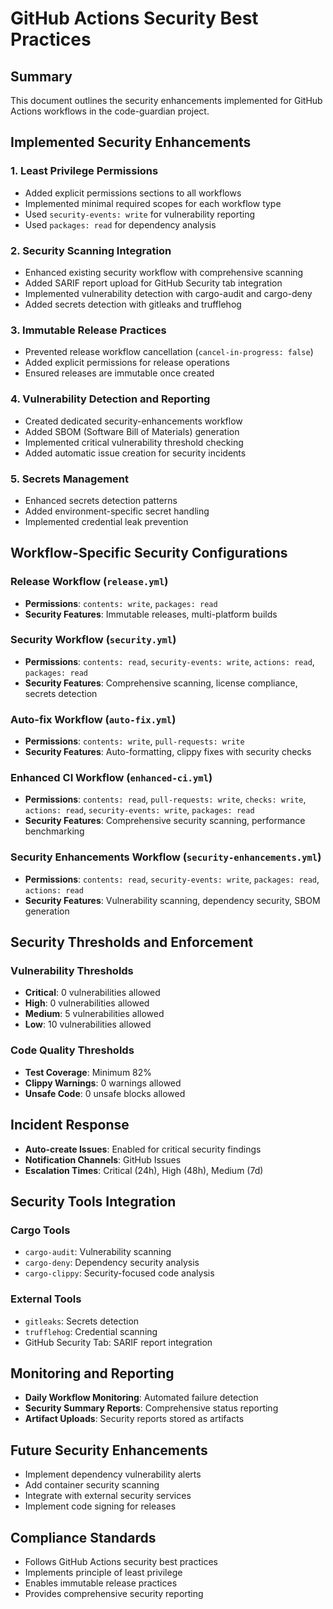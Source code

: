 # GitHub Actions Security Best Practices

## Summary
This document outlines the security enhancements implemented for GitHub Actions workflows in the code-guardian project.

## Implemented Security Enhancements

### 1. Least Privilege Permissions
- Added explicit permissions sections to all workflows
- Implemented minimal required scopes for each workflow type
- Used `security-events: write` for vulnerability reporting
- Used `packages: read` for dependency analysis

### 2. Security Scanning Integration
- Enhanced existing security workflow with comprehensive scanning
- Added SARIF report upload for GitHub Security tab integration
- Implemented vulnerability detection with cargo-audit and cargo-deny
- Added secrets detection with gitleaks and trufflehog

### 3. Immutable Release Practices
- Prevented release workflow cancellation (`cancel-in-progress: false`)
- Added explicit permissions for release operations
- Ensured releases are immutable once created

### 4. Vulnerability Detection and Reporting
- Created dedicated security-enhancements workflow
- Added SBOM (Software Bill of Materials) generation
- Implemented critical vulnerability threshold checking
- Added automatic issue creation for security incidents

### 5. Secrets Management
- Enhanced secrets detection patterns
- Added environment-specific secret handling
- Implemented credential leak prevention

## Workflow-Specific Security Configurations

### Release Workflow (`release.yml`)
- **Permissions**: `contents: write`, `packages: read`
- **Security Features**: Immutable releases, multi-platform builds

### Security Workflow (`security.yml`)
- **Permissions**: `contents: read`, `security-events: write`, `actions: read`, `packages: read`
- **Security Features**: Comprehensive scanning, license compliance, secrets detection

### Auto-fix Workflow (`auto-fix.yml`)
- **Permissions**: `contents: write`, `pull-requests: write`
- **Security Features**: Auto-formatting, clippy fixes with security checks

### Enhanced CI Workflow (`enhanced-ci.yml`)
- **Permissions**: `contents: read`, `pull-requests: write`, `checks: write`, `actions: read`, `security-events: write`, `packages: read`
- **Security Features**: Comprehensive security scanning, performance benchmarking

### Security Enhancements Workflow (`security-enhancements.yml`)
- **Permissions**: `contents: read`, `security-events: write`, `packages: read`, `actions: read`
- **Security Features**: Vulnerability scanning, dependency security, SBOM generation

## Security Thresholds and Enforcement

### Vulnerability Thresholds
- **Critical**: 0 vulnerabilities allowed
- **High**: 0 vulnerabilities allowed
- **Medium**: 5 vulnerabilities allowed
- **Low**: 10 vulnerabilities allowed

### Code Quality Thresholds
- **Test Coverage**: Minimum 82%
- **Clippy Warnings**: 0 warnings allowed
- **Unsafe Code**: 0 unsafe blocks allowed

## Incident Response
- **Auto-create Issues**: Enabled for critical security findings
- **Notification Channels**: GitHub Issues
- **Escalation Times**: Critical (24h), High (48h), Medium (7d)

## Security Tools Integration

### Cargo Tools
- `cargo-audit`: Vulnerability scanning
- `cargo-deny`: Dependency security analysis
- `cargo-clippy`: Security-focused code analysis

### External Tools
- `gitleaks`: Secrets detection
- `trufflehog`: Credential scanning
- GitHub Security Tab: SARIF report integration

## Monitoring and Reporting
- **Daily Workflow Monitoring**: Automated failure detection
- **Security Summary Reports**: Comprehensive status reporting
- **Artifact Uploads**: Security reports stored as artifacts

## Future Security Enhancements
- Implement dependency vulnerability alerts
- Add container security scanning
- Integrate with external security services
- Implement code signing for releases

## Compliance Standards
- Follows GitHub Actions security best practices
- Implements principle of least privilege
- Enables immutable release practices
- Provides comprehensive security reporting